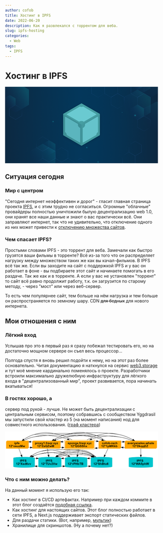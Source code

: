 ```yaml
---
author: cofob
title: Хостинг в IPFS
date: 2022-06-20
description: Как я развлекался с торрентом для веба.
slug: ipfs-hosting
categories:
  - Web
tags:
  - IPFS
---
```


# Хостинг в IPFS

![](cover.png)

## Ситуация сегодня

### Мир с центром

"Сегодня интернет неэффективен и дорог" - гласит главная страница проекта [IPFS](https://ipfs.io/), и с этим трудно не согласиться. Огромные "облачные" провайдеры полностью уничтожили былую децентрализацию web 1.0, они хранят все наши данные и знают о вас практически всё. Они заправляют интернет, так что не удивительно, что отключение одного из них может привести к [отключению множества сайтов](https://dweb.link/ipfs/bafybeif4dzmlbw3hd6vmia4nqdr5wbhewfgwg6teljyrn2d2547tssylt4).

### Чем спасает IPFS?


Простыми словами IPFS - это торрент для веба. Замечали как быстро грузятся ваши фильмы в торренте? Всё из-за того что он распределяет нагрузку между множеством таких же как вы качал-фильмов. В IPFS всё так же. Если вы заходите на сайт с поддержкой IPFS и у вас он работает в фоне - вы подбираете этот сайт и начинаете помогать в его раздаче. Так же как и в торренте. А если у вас не установлен "торрент" то сайт всё равно продолжит работу, т.к. он загрузится по старому методу, - через "мост" или через веб-сервер.

То есть чем популярнее сайт, тем больше на нём нагрузка и тем больше он распространяется по земному шару. CDN ~~для бедных~~ для нового интернета.

## Мои отношения с ним

### Лёгкий вход

Услышав про это в первый раз я сразу побежал тестировать его, но на достаточно мощном сервере он съел весь процессор... 

Полгода спустя я вновь решил подойти к нему, но на этот раз более основательно. Читая документацию я наткнулся на сервис [web3.storage](https://web3.storage/) и тут моё мнение кардинально поменялось о проекте. Разработчики встроили максимально дружелюбную инфраструктуру для лёгкого входа в "децентрализованный мир", проект развивается, пора начинать вкатываться!

### В гостях хорошо, а

сервер под рукой - лучше. Не может быть децентрализации с центральным сервисом, поэтому собравшись с сообществом Yggdrasil мы запустили свой кластер из 5 (на момент написания) нод для совместного использования. ([граф кластера](https://i.frsqr.xyz/cluster/graph.txt))

![](cluster.png)

### Что с ним можно делать?

На данный момент я использую его так:

- Как хостинг в CI/CD артефактах. Например при каждом коммите в этот блог создаётся [подобная ссылка](https://i.frsqr.xyz/ipfs/bafybeihldbjsuhipgmzhlosvb6sujcxbv422abryun5m6pgwbnuhkumndy).
- Как хостинг для настоящих сайтов. Этот блог полностью работает в сети IPFS, а Next.js поддерживает экспорт статических файлов.
- Для раздачи статики. (Вот, например, [мультик](https://ipfs.io/ipfs/QmXCqaWmKh8KQDiTW67M7Fvuhmu2Z6Bcwfa6JABPivHbFr?filename=mult.mkv))
- Хранилище для скриншотов. (Ну а почему нет?)
